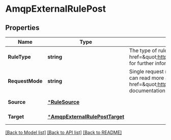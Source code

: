 # AmqpExternalRulePost

## Properties
Name | Type | Description | Notes
------------ | ------------- | ------------- | -------------
**RuleType** | **string** | The type of rule. In this case AMQP external (using Firehose). See the &lt;a href&#x3D;\&quot;https://ably.com/documentation/general/firehose\&quot;&gt;documentation&lt;/a&gt; for further information. | [default to null]
**RequestMode** | **string** | Single request mode sends each event separately to the endpoint specified by the rule. You can read more about single request mode events in the &lt;a href&#x3D;\&quot;https://ably.com/documentation/general/events#batching\&quot;&gt;Ably documentation&lt;/a&gt;. | [default to null]
**Source** | [***RuleSource**](rule_source.md) |  | [default to null]
**Target** | [***AmqpExternalRulePostTarget**](amqp_external_rule_post_target.md) |  | [default to null]

[[Back to Model list]](../README.md#documentation-for-models) [[Back to API list]](../README.md#documentation-for-api-endpoints) [[Back to README]](../README.md)

